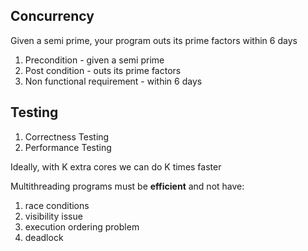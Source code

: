 ## Concurrency

Given a semi prime, your program outs its prime factors within 6 days

1. Precondition - given a semi prime
2. Post condition - outs its prime factors
3. Non functional requirement - within 6 days

## Testing

1. Correctness Testing
2. Performance Testing

Ideally, with K extra cores we can do K times faster

Multithreading programs must be **efficient** and not have:

1. race conditions
2. visibility issue
3. execution ordering problem
4. deadlock
